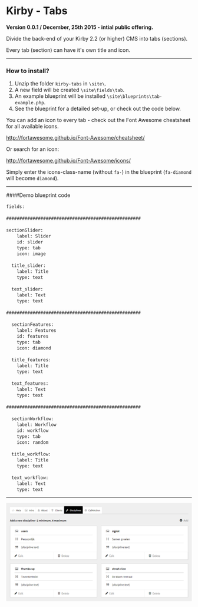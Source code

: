 # Kirby - Tabs

**Version 0.0.1 / December, 25th 2015 - intial public offering.**

Divide the back-end of your Kirby 2.2 (or higher) CMS into tabs (sections).

Every tab (section) can have it's own title and icon.

****

### How to install?

1. Unzip the folder ```kirby-tabs``` in ```\site\```.
2. A new field will be created ```\site\fields\tab```.
3. An example blueprint will be installed ```\site\blueprints\tab-example.php```.
4. See the blueprint for a detailed set-up, or check out the code below.

You can add an icon to every tab - check out the Font Awesome cheatsheet for all available icons.

http://fortawesome.github.io/Font-Awesome/cheatsheet/

Or search for an icon:

http://fortawesome.github.io/Font-Awesome/icons/

Simply enter the icons-class-name (without ```fa-```) in the blueprint (```fa-diamond``` will become ```diamond```).

***

####Demo blueprint code

```
fields:

###################################################

sectionSlider:
    label: Slider
    id: slider
    type: tab
    icon: image

  title_slider:
    label: Title
    type: text

  text_slider:
    label: Text
    type: text

###################################################

  sectionFeatures:
    label: Features
    id: features
    type: tab
    icon: diamond

  title_features:
    label: Title
    type: text

  text_features:
    label: Text
    type: text

###################################################    

  sectionWorkflow:
    label: Workflow
    id: workflow
    type: tab
    icon: random

  title_workflow:
    label: Title
    type: text

  text_workflow:
    label: Text
    type: text
```

****

![Kirby - Tabs, overview](kirby-tabs.png "Kirby - Tabs")

